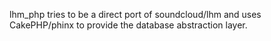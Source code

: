 lhm_php tries to be a direct port of soundcloud/lhm and uses CakePHP/phinx to provide the database abstraction layer.
